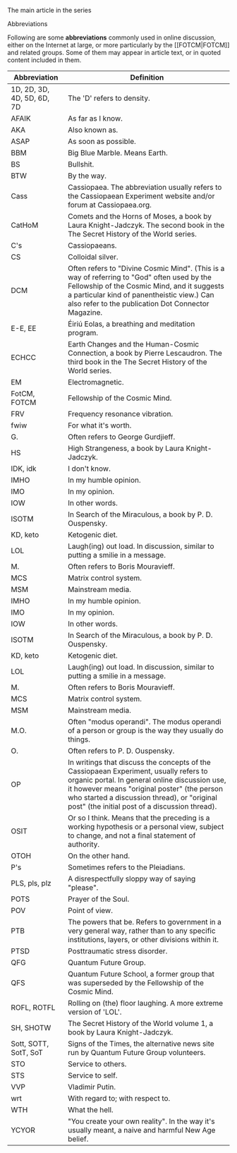 
The main article in the series

Abbreviations

Following are some **abbreviations** commonly used in online discussion, either on the Internet at large, or more particularly by the [[FOTCM|FOTCM]] and related groups. Some of them may appear in article text, or in quoted content included in them.

| Abbreviation               | Definition                                                                                                                                                                                                                                                                              |
| -------------------------- | --------------------------------------------------------------------------------------------------------------------------------------------------------------------------------------------------------------------------------------------------------------------------------------- |
| 1D, 2D, 3D, 4D, 5D, 6D, 7D | The 'D' refers to density.                                                                                                                                                                                                                                                              |
| AFAIK                      | As far as I know.                                                                                                                                                                                                                                                                       |
| AKA                        | Also known as.                                                                                                                                                                                                                                                                          |
| ASAP                       | As soon as possible.                                                                                                                                                                                                                                                                    |
| BBM                        | Big Blue Marble. Means Earth.                                                                                                                                                                                                                                                           |
| BS                         | Bullshit.                                                                                                                                                                                                                                                                               |
| BTW                        | By the way.                                                                                                                                                                                                                                                                             |
| Cass                       | Cassiopaea. The abbreviation usually refers to the Cassiopaean Experiment website and/or forum at Cassiopaea.org.                                                                                                                                                                       |
| CatHoM                     | Comets and the Horns of Moses, a book by Laura Knight-Jadczyk. The second book in the The Secret History of the World series.                                                                                                                                                           |
| C's                        | Cassiopaeans.                                                                                                                                                                                                                                                                           |
| CS                         | Colloidal silver.                                                                                                                                                                                                                                                                       |
| DCM                        | Often refers to "Divine Cosmic Mind". (This is a way of referring to "God" often used by the Fellowship of the Cosmic Mind, and it suggests a particular kind of panentheistic view.) Can also refer to the publication Dot Connector Magazine.                                         |
| E-E, EE                    | Éiriú Eolas, a breathing and meditation program.                                                                                                                                                                                                                                        |
| ECHCC                      | Earth Changes and the Human-Cosmic Connection, a book by Pierre Lescaudron. The third book in the The Secret History of the World series.                                                                                                                                               |
| EM                         | Electromagnetic.                                                                                                                                                                                                                                                                        |
| FotCM, FOTCM               | Fellowship of the Cosmic Mind.                                                                                                                                                                                                                                                          |
| FRV                        | Frequency resonance vibration.                                                                                                                                                                                                                                                          |
| fwiw                       | For what it's worth.                                                                                                                                                                                                                                                                    |
| G.                         | Often refers to George Gurdjieff.                                                                                                                                                                                                                                                       |
| HS                         | High Strangeness, a book by Laura Knight-Jadczyk.                                                                                                                                                                                                                                       |
| IDK, idk                   | I don't know.                                                                                                                                                                                                                                                                           |
| IMHO                       | In my humble opinion.                                                                                                                                                                                                                                                                   |
| IMO                        | In my opinion.                                                                                                                                                                                                                                                                          |
| IOW                        | In other words.                                                                                                                                                                                                                                                                         |
| ISOTM                      | In Search of the Miraculous, a book by P. D. Ouspensky.                                                                                                                                                                                                                                 |
| KD, keto                   | Ketogenic diet.                                                                                                                                                                                                                                                                         |
| LOL                        | Laugh(ing) out load. In discussion, similar to putting a smilie in a message.                                                                                                                                                                                                           |
| M.                         | Often refers to Boris Mouravieff.                                                                                                                                                                                                                                                       |
| MCS                        | Matrix control system.                                                                                                                                                                                                                                                                  |
| MSM                        | Mainstream media.                                                                                                                                                                                                                                                                       |
| IMHO                       | In my humble opinion.                                                                                                                                                                                                                                                                   |
| IMO                        | In my opinion.                                                                                                                                                                                                                                                                          |
| IOW                        | In other words.                                                                                                                                                                                                                                                                         |
| ISOTM                      | In Search of the Miraculous, a book by P. D. Ouspensky.                                                                                                                                                                                                                                 |
| KD, keto                   | Ketogenic diet.                                                                                                                                                                                                                                                                         |
| LOL                        | Laugh(ing) out load. In discussion, similar to putting a smilie in a message.                                                                                                                                                                                                           |
| M.                         | Often refers to Boris Mouravieff.                                                                                                                                                                                                                                                       |
| MCS                        | Matrix control system.                                                                                                                                                                                                                                                                  |
| MSM                        | Mainstream media.                                                                                                                                                                                                                                                                       |
| M.O.                       | Often "modus operandi". The modus operandi of a person or group is the way they usually do things.                                                                                                                                                                                      |
| O.                         | Often refers to P. D. Ouspensky.                                                                                                                                                                                                                                                        |
| OP                         | In writings that discuss the concepts of the Cassiopaean Experiment, usually refers to organic portal. In general online discussion use, it however means "original poster" (the person who started a discussion thread), or "original post" (the initial post of a discussion thread). |
| OSIT                       | Or so I think. Means that the preceding is a working hypothesis or a personal view, subject to change, and not a final statement of authority.                                                                                                                                          |
| OTOH                       | On the other hand.                                                                                                                                                                                                                                                                      |
| P's                        | Sometimes refers to the Pleiadians.                                                                                                                                                                                                                                                     |
| PLS, pls, plz              | A disrespectfully sloppy way of saying "please".                                                                                                                                                                                                                                        |
| POTS                       | Prayer of the Soul.                                                                                                                                                                                                                                                                     |
| POV                        | Point of view.                                                                                                                                                                                                                                                                          |
| PTB                        | The powers that be. Refers to government in a very general way, rather than to any specific institutions, layers, or other divisions within it.                                                                                                                                         |
| PTSD                       | Posttraumatic stress disorder.                                                                                                                                                                                                                                                          |
| QFG                        | Quantum Future Group.                                                                                                                                                                                                                                                                   |
| QFS                        | Quantum Future School, a former group that was superseded by the Fellowship of the Cosmic Mind.                                                                                                                                                                                         |
| ROFL, ROTFL                | Rolling on (the) floor laughing. A more extreme version of 'LOL'.                                                                                                                                                                                                                       |
| SH, SHOTW                  | The Secret History of the World volume 1, a book by Laura Knight-Jadczyk.                                                                                                                                                                                                               |
| Sott, SOTT, SotT, SoT      | Signs of the Times, the alternative news site run by Quantum Future Group volunteers.                                                                                                                                                                                                   |
| STO                        | Service to others.                                                                                                                                                                                                                                                                      |
| STS                        | Service to self.                                                                                                                                                                                                                                                                        |
| VVP                        | Vladimir Putin.                                                                                                                                                                                                                                                                         |
| wrt                        | With regard to; with respect to.                                                                                                                                                                                                                                                        |
| WTH                        | What the hell.                                                                                                                                                                                                                                                                          |
| YCYOR                      |   "You create your own reality". In the way it's usually meant, a naive and harmful New Age belief.<br>                                                                                                                                                                                 |
